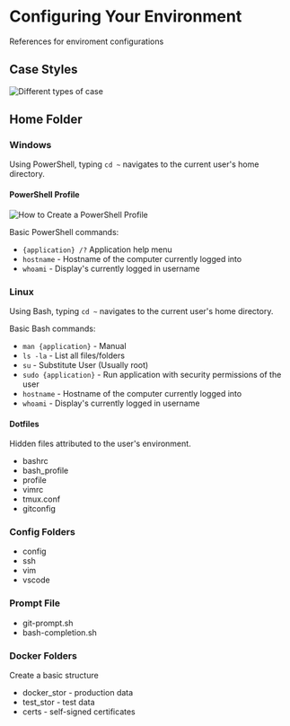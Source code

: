 # Configuring Your Environment

References for enviroment configurations

## Case Styles

![Different types of case](https://medium.com/better-programming/string-case-styles-camel-pascal-snake-and-kebab-case-981407998841)

## Home Folder

### Windows

Using PowerShell, typing `cd ~` navigates to the current user's home directory.

#### PowerShell Profile

![How to Create a PowerShell Profile](https://www.howtogeek.com/126469/how-to-create-a-powershell-profile/)

Basic PowerShell commands:

* `{application} /?` Application help menu
* `hostname` - Hostname of the computer currently logged into
* `whoami` - Display's currently logged in username

### Linux

Using Bash, typing `cd ~` navigates to the current user's home directory.

Basic Bash commands:

* `man {application}` - Manual
* `ls -la` - List all files/folders
* `su` - Substitute User (Usually root)
* `sudo {application}` - Run application with security permissions of the user
* `hostname` - Hostname of the computer currently logged into
* `whoami` - Display's currently logged in username

#### Dotfiles

Hidden files attributed to the user's environment.

* bashrc
* bash_profile
* profile
* vimrc
* tmux.conf
* gitconfig

### Config Folders

* config
* ssh
* vim
* vscode

### Prompt File

* git-prompt.sh
* bash-completion.sh

### Docker Folders

Create a basic structure

* docker_stor - production data
* test_stor - test data
* certs - self-signed certificates

## 
